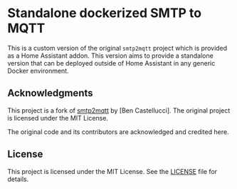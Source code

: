 # Standalone dockerized SMTP to MQTT

This is a custom version of the original `smtp2mqtt` project which is provided as a Home Assistant addon. 
This version aims to provide a standalone version that can be deployed outside of Home Assistant in any generic Docker environment.

## Acknowledgments

This project is a fork of [smtp2mqtt](https://github.com/bcastellucci/addons) by [Ben Castellucci]. The original project is licensed under the MIT License. 

The original code and its contributors are acknowledged and credited here.

## License

This project is licensed under the MIT License. See the [LICENSE](LICENSE) file for details.
